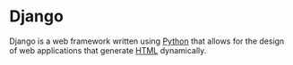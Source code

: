 # Django

Django is a web framework written using [Python](http://127.0.0.1:8000/entryPage/?topic=Python) that allows for the design of web applications that generate [HTML](http://127.0.0.1:8000/entryPage/?topic=HTML) dynamically.
